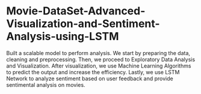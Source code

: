 # Movie-DataSet-Advanced-Visualization-and-Sentiment-Analysis-using-LSTM
Built a scalable model to perform analysis. We start by preparing the data, cleaning and preprocessing. Then, we proceed to Exploratory Data Analysis and Visualization. After visualization, we use Machine Learning Algorithms to predict the output and increase the efficiency. Lastly, we use LSTM Network to analyze sentiment based on user feedback and provide sentimental analysis on movies.
